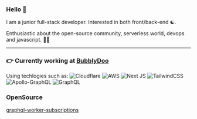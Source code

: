 ### Hello 👋

I am a junior full-stack developer.
Interested in both front/back-end ☯️.

Enthusiastic about the open-source community, serverless world, devops and javascript. 🌝🌚

---

### 👉 Currently working at [BubblyDoo](https://github.com/bubblydoo)

Using techlogies such as: 
![Cloudflare](https://img.shields.io/badge/Cloudflare-F38020?style=for-the-badge&logo=Cloudflare&logoColor=white)
![AWS](https://img.shields.io/badge/AWS-%23FF9900.svg?style=for-the-badge&logo=amazon-aws&logoColor=white)
![Next JS](https://img.shields.io/badge/Next-black?style=for-the-badge&logo=next.js&logoColor=white)
![TailwindCSS](https://img.shields.io/badge/tailwindcss-%2338B2AC.svg?style=for-the-badge&logo=tailwind-css&logoColor=white)
![Apollo-GraphQL](https://img.shields.io/badge/-ApolloGraphQL-311C87?style=for-the-badge&logo=apollo-graphql)
![GraphQL](https://img.shields.io/badge/-GraphQL-E10098?style=for-the-badge&logo=graphql&logoColor=white)


### OpenSource

[graphql-worker-subscriptions](https://github.com/bubblydoo/graphql-worker-subscriptions)
